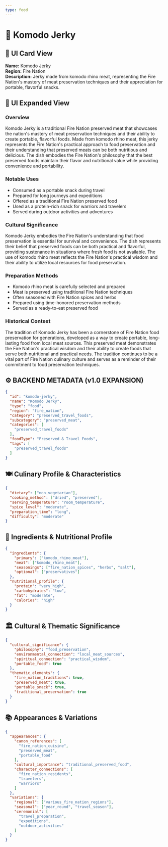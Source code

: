 ```yaml
---
type: food
---
```


# 🥩 Komodo Jerky

## 🎴 UI Card View

**Name:** Komodo Jerky  
**Region:** Fire Nation  
**Description:** Jerky made from komodo rhino meat, representing the Fire Nation's mastery of meat preservation techniques and their appreciation for portable, flavorful snacks.

## 📖 UI Expanded View

### Overview
Komodo Jerky is a traditional Fire Nation preserved meat that showcases the nation's mastery of meat preservation techniques and their ability to create portable, flavorful foods. Made from komodo rhino meat, this jerky represents the Fire Nation's practical approach to food preservation and their understanding that preserved meats can be both nutritious and delicious. The dish embodies the Fire Nation's philosophy that the best preserved foods maintain their flavor and nutritional value while providing convenience and portability.

### Notable Uses
- Consumed as a portable snack during travel
- Prepared for long journeys and expeditions
- Offered as a traditional Fire Nation preserved food
- Used as a protein-rich snack for warriors and travelers
- Served during outdoor activities and adventures

### Cultural Significance
Komodo Jerky embodies the Fire Nation's understanding that food preservation is essential for survival and convenience. The dish represents their belief that preserved foods can be both practical and flavorful, providing sustenance in situations where fresh food is not available. The use of komodo rhino meat reflects the Fire Nation's practical wisdom and their ability to utilize local resources for food preservation.

### Preparation Methods
- Komodo rhino meat is carefully selected and prepared
- Meat is preserved using traditional Fire Nation techniques
- Often seasoned with Fire Nation spices and herbs
- Prepared using time-honored preservation methods
- Served as a ready-to-eat preserved food

### Historical Context
The tradition of Komodo Jerky has been a cornerstone of Fire Nation food preservation for generations, developed as a way to create portable, long-lasting food from local meat sources. This preserved meat demonstrates the Fire Nation's practical wisdom and their ability to create foods that serve both nutritional and practical needs. The tradition continues to be a vital part of Fire Nation culinary culture and serves as a reminder of their commitment to food preservation techniques.

## ⚙️ BACKEND METADATA (v1.0 EXPANSION)
```json
{
  "id": "komodo-jerky",
  "name": "Komodo Jerky",
  "type": "food",
  "region": "fire_nation",
  "category": "preserved_travel_foods",
  "subcategory": "preserved_meat",
  "categories": [
    "preserved_travel_foods"
  ],
  "foodType": "Preserved & Travel Foods",
  "tags": [
    "preserved_travel_foods"
  ]
}
```

## 🍽️ Culinary Profile & Characteristics
```json
{
  "dietary": ["non_vegetarian"],
  "cooking_method": ["dried", "preserved"],
  "serving_temperature": "room_temperature",
  "spice_level": "moderate",
  "preparation_time": "long",
  "difficulty": "moderate"
}
```

## 🥘 Ingredients & Nutritional Profile
```json
{
  "ingredients": {
    "primary": ["komodo_rhino_meat"],
    "meat": ["komodo_rhino_meat"],
    "seasonings": ["fire_nation_spices", "herbs", "salt"],
    "optional": ["preservatives"]
  },
  "nutritional_profile": {
    "protein": "very_high",
    "carbohydrates": "low",
    "fat": "moderate",
    "calories": "high"
  }
}
```

## 🏛️ Cultural & Thematic Significance
```json
{
  "cultural_significance": {
    "philosophy": "food_preservation",
    "environmental_connection": "local_meat_sources",
    "spiritual_connection": "practical_wisdom",
    "portable_food": true
  },
  "thematic_elements": {
    "fire_nation_traditions": true,
    "preserved_meat": true,
    "portable_snack": true,
    "traditional_preservation": true
  }
}
```

## 📚 Appearances & Variations
```json
{
  "appearances": {
    "canon_references": [
      "fire_nation_cuisine",
      "preserved_meat",
      "portable_food"
    ],
    "cultural_importance": "traditional_preserved_food",
    "character_connections": [
      "fire_nation_residents",
      "travelers",
      "warriors"
    ]
  },
  "variations": {
    "regional": ["various_fire_nation_regions"],
    "seasonal": ["year_round", "travel_season"],
    "ceremonial": [
      "travel_preparation",
      "expeditions",
      "outdoor_activities"
    ]
  }
}
```
